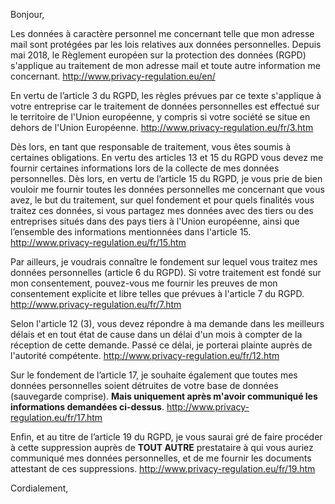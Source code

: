 Bonjour,

Les données à caractère personnel me concernant telle que mon adresse mail sont protégées par les lois relatives aux données personnelles. Depuis mai 2018, le Règlement européen sur la protection des données (RGPD) s'applique au traitement de mon adresse mail et toute autre information me concernant. 
http://www.privacy-regulation.eu/en/

En vertu de l’article 3 du RGPD, les règles prévues par ce texte s'applique à votre entreprise car le traitement de données personnelles est effectué sur le territoire de l'Union européenne, y compris si votre société se situe en dehors de l'Union Européenne.
	http://www.privacy-regulation.eu/fr/3.htm

Dès lors, en tant que responsable de traitement, vous êtes soumis à certaines obligations. 
En vertu des articles 13 et 15 du RGPD vous devez me fournir certaines informations lors de la collecte de mes données personnelles. Dès lors, en vertu de l’article 15 du RGPD, je vous prie de bien vouloir me fournir toutes les données personnelles me concernant que vous avez, le but du traitement, sur quel fondement et pour quels finalités vous traitez ces données, si vous partagez mes données avec des tiers ou des entreprises situés dans des pays tiers à l'Union européenne, ainsi que l’ensemble des informations mentionnées dans l'article 15.
	http://www.privacy-regulation.eu/fr/15.htm

Par ailleurs, je voudrais connaître le fondement sur lequel vous traitez mes données personnelles (article 6 du RGPD). Si votre traitement est fondé sur mon consentement, pouvez-vous me fournir les preuves de mon consentement explicite et libre telles que prévues à l'article 7 du RGPD.
	http://www.privacy-regulation.eu/fr/7.htm

Selon l'article 12 (3), vous devez répondre à ma demande dans les meilleurs délais et en tout état de cause dans un 
délai d'un mois à compter de la réception de cette demande. Passé ce délai, je porterai plainte auprès de l'autorité compétente.
	http://www.privacy-regulation.eu/fr/12.htm

Sur le fondement de l’article 17, je souhaite également que toutes mes données personnelles soient détruites de votre base de données (sauvegarde comprise). **Mais uniquement après m'avoir communiqué les informations demandées ci-dessus**.
	http://www.privacy-regulation.eu/fr/17.htm

Enfin, et au titre de l’article 19 du RGPD, je vous saurai gré de faire procéder à cette suppression auprès de **TOUT AUTRE** prestataire à qui vous auriez communiqué mes données personnelles, et de me fournir les documents attestant de ces suppressions.
	http://www.privacy-regulation.eu/fr/19.htm

Cordialement,
